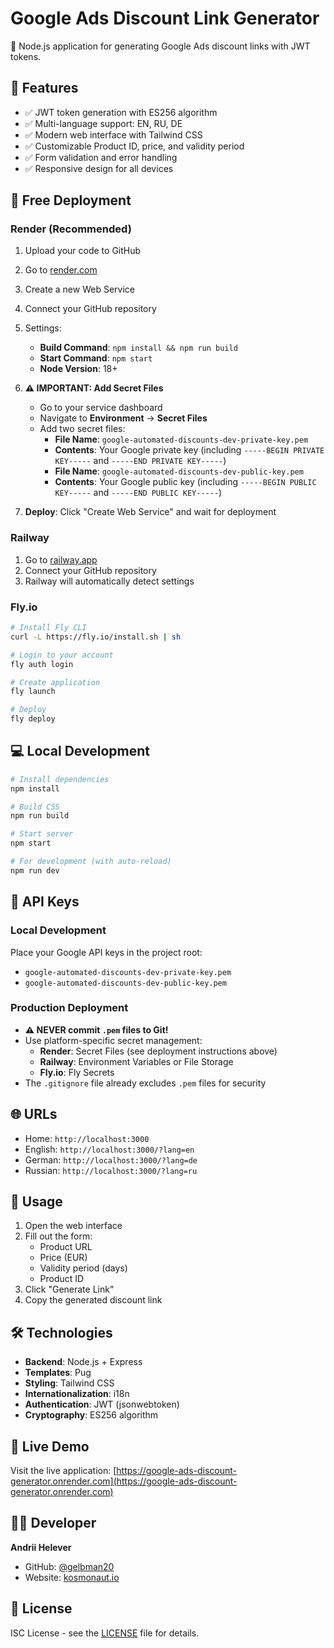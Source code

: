 # Google Ads Discount Link Generator

🚀 Node.js application for generating Google Ads discount links with JWT tokens.

## 🌟 Features

- ✅ JWT token generation with ES256 algorithm
- ✅ Multi-language support: EN, RU, DE  
- ✅ Modern web interface with Tailwind CSS
- ✅ Customizable Product ID, price, and validity period
- ✅ Form validation and error handling
- ✅ Responsive design for all devices

## 🚀 Free Deployment

### Render (Recommended)

1. Upload your code to GitHub
2. Go to [render.com](https://render.com)
3. Create a new Web Service
4. Connect your GitHub repository
5. Settings:
   - **Build Command**: `npm install && npm run build`
   - **Start Command**: `npm start`
   - **Node Version**: 18+

6. **⚠️ IMPORTANT: Add Secret Files**
   - Go to your service dashboard
   - Navigate to **Environment** → **Secret Files**
   - Add two secret files:
     - **File Name**: `google-automated-discounts-dev-private-key.pem`
     - **Contents**: Your Google private key (including `-----BEGIN PRIVATE KEY-----` and `-----END PRIVATE KEY-----`)
     - **File Name**: `google-automated-discounts-dev-public-key.pem`  
     - **Contents**: Your Google public key (including `-----BEGIN PUBLIC KEY-----` and `-----END PUBLIC KEY-----`)

7. **Deploy**: Click "Create Web Service" and wait for deployment 

### Railway

1. Go to [railway.app](https://railway.app)
2. Connect your GitHub repository
3. Railway will automatically detect settings

### Fly.io

```bash
# Install Fly CLI
curl -L https://fly.io/install.sh | sh

# Login to your account
fly auth login

# Create application
fly launch

# Deploy
fly deploy
```

## 💻 Local Development

```bash
# Install dependencies
npm install

# Build CSS
npm run build

# Start server
npm start

# For development (with auto-reload)
npm run dev
```

## 🔑 API Keys

### Local Development
Place your Google API keys in the project root:
- `google-automated-discounts-dev-private-key.pem`
- `google-automated-discounts-dev-public-key.pem`

### Production Deployment
- **⚠️ NEVER commit `.pem` files to Git!**
- Use platform-specific secret management:
  - **Render**: Secret Files (see deployment instructions above)
  - **Railway**: Environment Variables or File Storage
  - **Fly.io**: Fly Secrets
- The `.gitignore` file already excludes `.pem` files for security

## 🌐 URLs

- Home: `http://localhost:3000`
- English: `http://localhost:3000/?lang=en`
- German: `http://localhost:3000/?lang=de`
- Russian: `http://localhost:3000/?lang=ru`

## 📱 Usage

1. Open the web interface
2. Fill out the form:
   - Product URL
   - Price (EUR)
   - Validity period (days)
   - Product ID
3. Click "Generate Link"
4. Copy the generated discount link

## 🛠 Technologies

- **Backend**: Node.js + Express
- **Templates**: Pug
- **Styling**: Tailwind CSS
- **Internationalization**: i18n
- **Authentication**: JWT (jsonwebtoken)
- **Cryptography**: ES256 algorithm

## 🔗 Live Demo

Visit the live application: [https://google-ads-discount-generator.onrender.com](https://google-ads-discount-generator.onrender.com)

## 👨‍💻 Developer

**Andrii Helever**
- GitHub: [@gelbman20](https://github.com/gelbman20)
- Website: [kosmonaut.io](https://kosmonaut.io)

## 📄 License

ISC License - see the [LICENSE](LICENSE) file for details.
